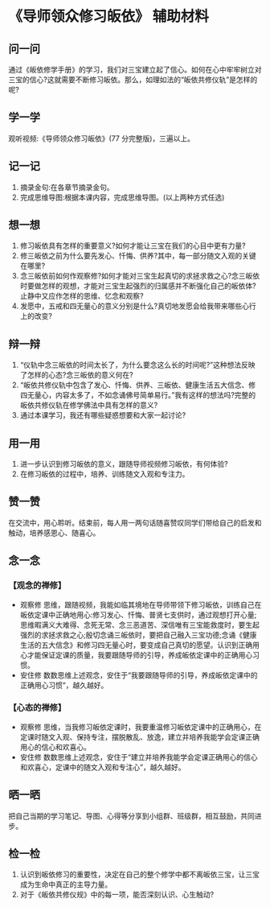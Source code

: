 

# 《导师领众修习皈依》 辅助材料

## 问一问

通过《皈依修学手册》的学习，我们对三宝建立起了信心。如何在心中牢牢树立对三宝的信心?这就需要不断修习皈依。那么，如理如法的“皈依共修仪轨”是怎样的呢?

## 学一学

观听视频:《导师领众修习皈依》(77 分完整版)，三遍以上。

## 记一记

1. 摘录金句:在各章节摘录金句。
2. 完成思维导图:根据本课内容，完成思维导图。(以上两种方式任选)

## 想一想

1. 修习皈依具有怎样的重要意义?如何才能让三宝在我们的心目中更有力量?
2. 修三皈依之前为什么要先发心、忏悔、供养?其中，每一部分随文入观的关键在哪里?
3. 念三皈依前如何作观察修?如何才能对三宝生起真切的求拯求救之心?念三皈依时要做怎样的观想，才能对三宝生起强烈的归属感并不断强化自己的皈依体?止静中又应作怎样的思维、忆念和观察?
4. 发愿中，五戒和四无量心的意义分别是什么?真切地发愿会给我带来哪些心行上的改变?

## 辩一辩

1. “仪轨中念三皈依的时间太长了，为什么要念这么长的时间呢?”这种想法反映了怎样的心态?念三皈依的意义何在?
2. “皈依共修仪轨中包含了发心、忏悔、供养、三皈依、健康生活五大信念、修四无量心，内容太多了，不如念诵佛号简单易行。”我有这样的想法吗?完整的皈依共修仪轨在修学佛法中具有怎样的意义?
3. 通过本课学习，我还有哪些疑惑想要和大家一起讨论?

## 用一用

1. 进一步认识到修习皈依的意义，跟随导师视频修习皈依，有何体验?
2. 在修习皈依的过程中，培养、训练随文入观和专注力。

## 赞一赞

在交流中，用心聆听。结束前，每人用一两句话随喜赞叹同学们带给自己的启发和触动，培养感恩心、随喜心。

## 念一念

### 【观念的禅修】

  - 观察修
    思维，跟随视频，我能如临其境地在导师带领下修习皈依，训练自己在皈依定课中正确地用心:修习发心、忏悔、普贤七支供时，通过观想打开心量;思维暇满义大难得、念死无常、念三恶道苦、深信唯有三宝能救度时，要生起强烈的求拯求救之心;殷切念诵三皈依时，要把自己融入三宝功德;念诵《健康生活的五大信念》和修习四无量心时，要变成自己真切的愿望。认识到正确用心才能保证定课的质量，我要跟随导师的引导，养成皈依定课中的正确用心习惯。
  - 安住修
    数数思维上述观念，安住于“我要跟随导师的引导，养成皈依定课中的正确用心习惯”，越久越好。

### 【心态的禅修】

  - 观察修
    思维，当我修习皈依定课时，我要重温修习皈依定课中的正确用心，在定课时随文入观、保持专注，摆脱散乱、放逸，建立并培养我能学会定课正确用心的信心和欢喜心。
  - 安住修
    数数思维上述观念，安住于“建立并培养我能学会定课正确用心的信心和欢喜心，定课中的随文入观和专注心”，越久越好。

## 晒一晒

把自己当期的学习笔记、导图、心得等分享到小组群、班级群，相互鼓励，共同进步。

## 检一检

1. 认识到皈依修习的重要性，决定在自己的整个修学中都不离皈依三宝，让三宝成为生命中真正的主导力量。
2. 对于《皈依共修仪规》中的每一项，能否深刻认识、心生触动?
